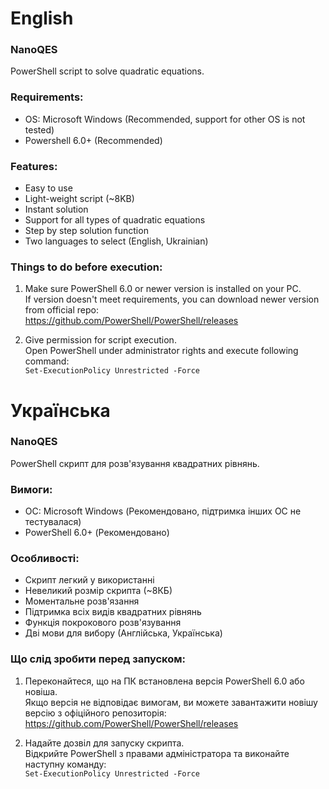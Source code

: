 # English
### NanoQES
PowerShell script to solve quadratic equations.

### Requirements:
- OS: Microsoft Windows (Recommended, support for other OS is not tested)
- Powershell 6.0+ (Recommended)

### Features:
- Easy to use
- Light-weight script (~8KB)
- Instant solution
- Support for all types of quadratic equations
- Step by step solution function
- Two languages to select (English, Ukrainian)

### Things to do before execution:
 1. Make sure PowerShell 6.0 or newer version is installed on your PC. </br>
    If version doesn't meet requirements, you can download newer version from official repo: </br>
    https://github.com/PowerShell/PowerShell/releases
    
 2. Give permission for script execution. </br>
    Open PowerShell under administrator rights and execute following command: </br>
    ```Set-ExecutionPolicy Unrestricted -Force```

# Українська
### NanoQES
PowerShell скрипт для розв'язування квадратних рівнянь.

### Вимоги:
- ОС: Microsoft Windows (Рекомендовано, підтримка інших ОС не тестувалася)
- PowerShell 6.0+ (Рекомендовано)

### Особливості:
- Скрипт легкий у використанні
- Невеликий розмір скрипта (~8КБ)
- Моментальне розв'язання
- Підтримка всіх видів квадратних рівнянь
- Функція покрокового розв'язування
- Дві мови для вибору (Англійська, Українська)

### Що слід зробити перед запуском:
 1. Переконайтеся, що на ПК встановлена версія PowerShell 6.0 або новіша. </br>
    Якщо версія не відповідає вимогам, ви можете завантажити новішу версію з офіційного репозиторія: </br>
    https://github.com/PowerShell/PowerShell/releases
    
 2. Надайте дозвіл для запуску скрипта. </br>
    Відкрийте PowerShell з правами адміністратора та виконайте наступну команду: </br>
    ```Set-ExecutionPolicy Unrestricted -Force```
